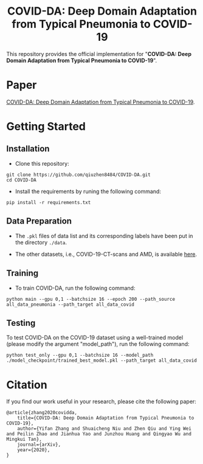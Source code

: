 # <center>COVID-DA: Deep Domain Adaptation from Typical Pneumonia to COVID-19</center>
This repository provides the official implementation for "**COVID-DA: Deep Domain Adaptation from Typical Pneumonia to COVID-19**".

# Paper
[COVID-DA: Deep Domain Adaptation from Typical Pneumonia to COVID-19](https://arxiv.org/abs/2005.01577).

# Getting Started
## Installation
- Clone this repository:
```
git clone https://github.com/qiuzhen8484/COVID-DA.git
cd COVID-DA
```

- Install the requirements by runing the following command:
```
pip install -r requirements.txt
```

## Data Preparation
- The `.pkl` files of data list and its corresponding labels have been put in the directory `./data`.

- The other datasets, i.e., COVID-19-CT-scans and AMD, is available [here](https://github.com/qiuzhen8484/TDDA).

## Training
- To train COVID-DA, run the following command:
```
python main --gpu 0,1 --batchsize 16 --epoch 200 --path_source all_data_pneumonia --path_target all_data_covid
```

## Testing 
To test COVID-DA on the COVID-19 dataset using a well-trained model (please modify the argument "model_path"), run the following command:
```
python test_only --gpu 0,1 --batchsize 16 --model_path ./model_checkpoint/trained_best_model.pkl --path_target all_data_covid
```

# Citation
If you find our work useful in your research, please cite the following paper:
```
@article{zhang2020covidda,
    title={COVID-DA: Deep Domain Adaptation from Typical Pneumonia to COVID-19},
    author={Yifan Zhang and Shuaicheng Niu and Zhen Qiu and Ying Wei and Peilin Zhao and Jianhua Yao and Junzhou Huang and Qingyao Wu and Mingkui Tan},
    journal={arXiv},
    year={2020},
}
```
